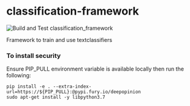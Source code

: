 # classification-framework

![Build and Test classification_framework](https://github.com/deepopinion/classification-framework/workflows/Build%20and%20Test%20classification_framework/badge.svg)

Framework to train and use textclassifiers


### To install security
Ensure PIP_PULL environment variable is available locally then run the following:
```
pip install -e . --extra-index-url=https://${PIP_PULL}:@pypi.fury.io/deepopinion
sudo apt-get install -y libpython3.7
```
